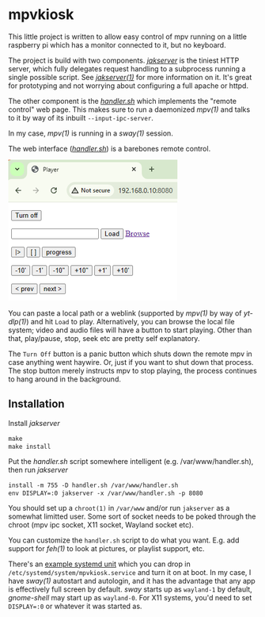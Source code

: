 mpvkiosk
========

This little project is written to allow easy control of mpv running on a
little raspberry pi which has a monitor connected to it, but no keyboard.

The project is build with two components. [*jakserver*](./jakserver.c) is the tiniest HTTP
server, which fully delegates request handling to a subprocess running
a single possible script. See [*jakserver(1)*](./jakserver.1) for more
information on it. It's great for prototyping and not worrying about configuring
a full apache or httpd.

The other component is the [*handler.sh*](./handler.sh) which implements the
"remote control" web page. This makes sure to run a daemonized *mpv(1)* and
talks to it by way of its inbuilt `--input-ipc-server`.

In my case, *mpv(1)* is running in a *sway(1)* session.

The web interface ([*handler.sh*](./handler.sh)) is a barebones remote control.

![web player](./screenshot.png)

You can paste a local path or a weblink (supported by *mpv(1)* by way of *yt-dlp(1)*) and hit `Load` to play. Alternatively, you can browse the local file system; video and audio files will have a button to start playing. Other than that, play/pause, stop, seek etc are pretty self explanatory.

The `Turn Off` button is a panic button which shuts down the remote mpv in case anything went haywire. Or, just if you want to shut down that process. The stop button merely instructs mpv to stop playing, the process continues to hang around in the background.

Installation
------------

Install *jakserver*

    make
    make install

Put the *handler.sh* script somewhere intelligent (e.g. /var/www/handler.sh),
then run *jakserver*

    install -m 755 -D handler.sh /var/www/handler.sh
    env DISPLAY=:0 jakserver -x /var/www/handler.sh -p 8080

You should set up a `chroot(1)` in `/var/www` and/or run `jakserver` as
a somewhat limitted user. Some sort of socket needs to be poked through the
chroot (mpv ipc socket, X11 socket, Wayland socket etc).

You can customize the `handler.sh` script to do what you want. E.g. add
support for *feh(1)* to look at pictures, or playlist support, etc.

There's an [example systemd unit](./mpvkiosk.service) which you can drop
in `/etc/systemd/system/mpvkiosk.service` and turn it on at boot. In my case,
I have *sway(1)* autostart and autologin, and it has the advantage that any
app is effectively full screen by default. *sway* starts up as `wayland-1` by default, *gnome-shell* may start up as `wayland-0`. For X11 systems, you'd need to set `DISPLAY=:0` or whatever it was started as.
